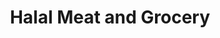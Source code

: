 ---
title: "Halal Meat and Grocery"
url: /fresh-meadows/halal-meat-and-grocery/
shop: Supermarkt
---